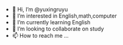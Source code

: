 - 👋 Hi, I’m @yuxingruyu
- 👀 I’m interested in English,math,computer
- 🌱 I’m currently learning English
- 💞️ I’m looking to collaborate on study
- 📫 How to reach me ...

<!---
yuxingruyu/yuxingruyu is a ✨ special ✨ repository because its `README.md` (this file) appears on your GitHub profile.
You can click the Preview link to take a look at your changes.
--->
